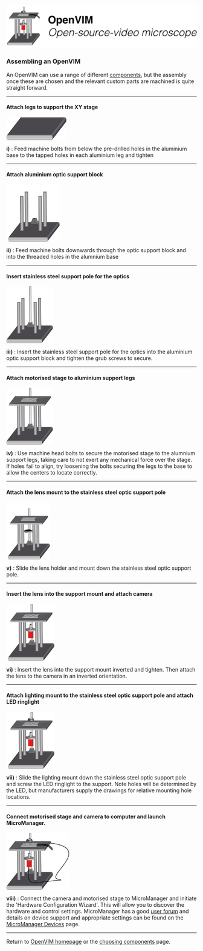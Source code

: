 <p align="center">
<img src="assets/OpenVIMLogo.png" width="800"/>
<h3 align="left">Assembling an OpenVIM</h1>
</p>

An OpenVIM can use a range of different [components](parts.md), but the assembly once these are chosen and the relevant custom parts are machined is quite straight forward.

---
#### Attach legs to support the XY stage
<img src="assets/parts_base.png" height = "60" align="center"> 

**i)** : Feed machine bolts from below the pre-drilled holes in the aluminium base to the tapped holes in each aluminium leg and tighten

---
#### Attach aluminium optic support block
<img src="assets/parts_baseLegsSupport.png" height = "150" align="center"> 

**ii)** : Feed machine bolts downwards through the optic support block and into the threaded holes in the alumnium base

---

#### Insert stainless steel support pole for the optics
<img src="assets/parts_baseLegsSupportSS.png" height = "150" align="center"> 

**iii)** : Insert the stainless steel support pole for the optics into the aluminium optic support block and tighten the grub screws to secure.

--- 
#### Attach motorised stage to aluminium support legs
<img src="assets/parts_baseLegsSupportStage.png" height = "150" align="center"> 

**iv)** : Use machine head bolts to secure the motorised stage to the alumnium support legs, taking care to not exert any mechanical force over the stage. If holes fail to align, try loosening the bolts securing the legs to the base to allow the centers to locate correctly.

---
#### Attach the lens mount to the stainless steel optic support pole
<img src="assets/parts_baseLegsSupportStageLensHolder.png" height = "150" align="center"> 

**v)** : Slide the lens holder and mount down the stainless steel optic support pole.

---

#### Insert the lens into the support mount and attach camera
<img src="assets/parts_baseLegsSupportStageLensHolderLensCam.png" height = "150" align="center"> 

**vi)** : Insert the lens into the support mount inverted and tighten. Then attach the lens to the camera in an inverted  orientation.

---

#### Attach lighting mount to the stainless steel optic support pole and attach LED ringlight
<img src="assets/parts_baseLegsSupportStageLensHolderLensCamLight.png" height = "150" align="center"> 

**vii)** : Slide the lighting mount down the stainless steel optic support pole and screw the LED ringlight to the support. Note holes will be determined by the LED, but manufacturers supply the drawings for relative mounting hole locations.

---
#### Connect motorised stage and camera to computer and launch MicroManager. 
<img src="assets/parts_all.png" height = "150" align="center"> 

**viii)** : Connect the camera and motorised stage to MicroManager and initiate the 'Hardware Configuration Wizard'. This will allow you to discover the hardware and control settings. MicroManager has a good [user forum](http://micro-manager.3463995.n2.nabble.com) and details on device support and appropriate settings can be found on the [MicroManager Devices](https://micro-manager.org/wiki/Device%20Support) page.

---

Return to [OpenVIM homepage](README.md) or the [choosing components](parts.md) page.
